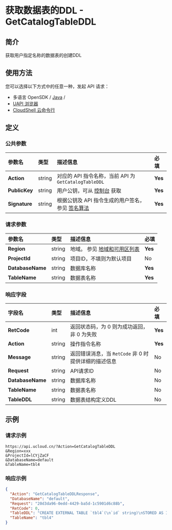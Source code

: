 # 获取数据表的DDL - GetCatalogTableDDL

## 简介

获取用户指定名称的数据表的创建DDL






## 使用方法

您可以选择以下方式中的任意一种，发起 API 请求：
- 多语言 OpenSDK / [Java](https://github.com/ucloud/ucloud-sdk-java) /
- [UAPI 浏览器](https://console.ucloud.cn/uapi/detail?id=GetCatalogTableDDL)
- [CloudShell 云命令行](https://shell.ucloud.cn/)


## 定义

### 公共参数

| 参数名 | 类型 | 描述信息 | 必填 |
|:---|:---|:---|:---|
| **Action**     | string  | 对应的 API 指令名称，当前 API 为 `GetCatalogTableDDL`                        | **Yes** |
| **PublicKey**  | string  | 用户公钥，可从 [控制台](https://console.ucloud.cn/uapi/apikey) 获取                                             | **Yes** |
| **Signature**  | string  | 根据公钥及 API 指令生成的用户签名，参见 [签名算法](api/summary/signature.md)  | **Yes** |

### 请求参数

| 参数名 | 类型 | 描述信息 | 必填 |
|:---|:---|:---|:---|
| **Region** | string | 地域。 参见 [地域和可用区列表](api/summary/regionlist) |**Yes**|
| **ProjectId** | string | 项目ID，不填则为默认项目 |No|
| **DatabaseName** | string | 数据库名称 |**Yes**|
| **TableName** | string | 数据表名称 |**Yes**|

### 响应字段

| 字段名 | 类型 | 描述信息 | 必填 |
|:---|:---|:---|:---|
| **RetCode** | int | 返回状态码，为 0 则为成功返回，非 0 为失败 |**Yes**|
| **Action** | string | 操作指令名称 |**Yes**|
| **Message** | string | 返回错误消息，当 `RetCode` 非 0 时提供详细的描述信息 |No|
| **Request** | string | API请求ID |No|
| **DatabaseName** | string | 数据库名称 |No|
| **TableName** | string | 数据表名称 |No|
| **TableDDL** | string | 数据表结构定义DDL |No|




## 示例

### 请求示例
    
```
https://api.ucloud.cn/?Action=GetCatalogTableDDL
&Region=xxx
&ProjectId=lCYjZaCF
&DatabaseName=default
&TableName=tbl4
```

### 响应示例
    
```json
{
  "Action": "GetCatalogTableDDLResponse",
  "DatabaseName": "default",
  "Request": "20d3da96-0edd-4429-ba5d-1c5901d6c88b",
  "RetCode": 0,
  "TableDDL": "CREATE EXTERNAL TABLE `tbl4`(\n`id` string)\nSTORED AS INPUTFORMAT\n'org.apache.hadoop.mapred.TextInputFormat'\nOUTPUTFORMAT\n'org.apache.hadoop.hive.ql.io.HiveIgnoreKeyTextOutputFormat'\nLOCATION\n'ufile://usql/tpc/tpch-s1/nation'\nTBLPROPERTIES (\n'skip.header.line.count'='1',\n'totalSize'='0',\n'delimiter'='|',\n'numFiles'='0',\n'transient_lastDdlTime'='1534840384',\n'classification'='csv')",
  "TableName": "tbl4"
}
```





